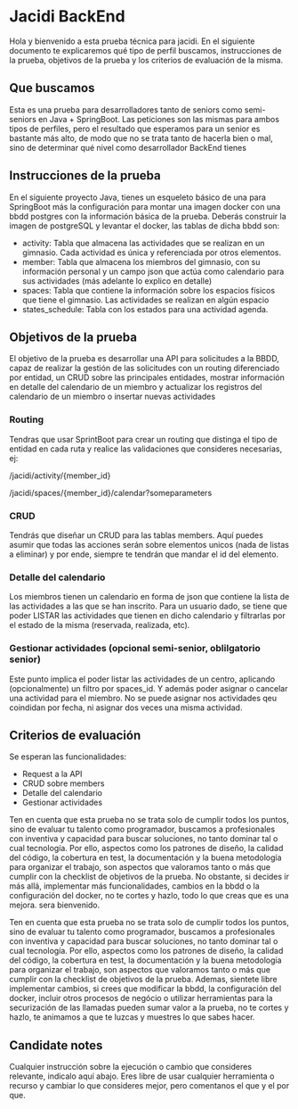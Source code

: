 # Jacidi BackEnd
Hola y bienvenido a esta prueba técnica para jacidi. En el siguiente documento te explicaremos qué tipo de perfil buscamos, instrucciones de la prueba, objetivos de la prueba y los criterios de evaluación de la misma.

## Que buscamos
Esta es una prueba para desarrolladores tanto de seniors como semi-seniors en Java + SpringBoot. Las peticiones son las mismas para ambos tipos de perfiles, pero el resultado que esperamos para un senior es bastante más alto, de modo que no se trata tanto de hacerla bien o mal, sino de determinar qué nivel como desarrollador BackEnd tienes

## Instrucciones de la prueba
En el siguiente proyecto Java, tienes un esqueleto básico de una para SpringBoot más la configuración para montar una imagen docker con una bbdd postgres con la información básica de la prueba. Deberás construir la imagen de postgreSQL y levantar el docker, las tablas de dicha bbdd son:
- activity: Tabla que almacena las actividades que se realizan en un gimnasio. Cada actividad es única y referenciada por otros elementos.
- member: Tabla que almacena los miembros del gimnasio, con su información personal y un campo json que actúa como calendario para sus actividades (más adelante lo explico en detalle)
- spaces: Tabla que contiene la información sobre los espacios físicos que tiene el gimnasio. Las actividades se realizan en algún espacio
- states_schedule: Tabla con los estados para una actividad agenda.

## Objetivos de la prueba
El objetivo de la prueba es desarrollar una API para solicitudes a la BBDD, capaz de realizar la gestión de las solicitudes con un routing diferenciado por entidad, un CRUD sobre las principales entidades, mostrar información en detalle del calendario de un miembro y actualizar los registros del calendario de un miembro o insertar nuevas actividades

### Routing
Tendras que usar SprintBoot para crear un routing que distinga el tipo de entidad en cada ruta y realice las validaciones que consideres necesarias, ej:

/jacidi/activity/{member_id}

/jacidi/spaces/{member_id}/calendar?someparameters

### CRUD
Tendrás que diseñar un CRUD para las tablas members. Aquí puedes asumir que todas las acciones serán sobre elementos unicos (nada de listas a eliminar) y por ende, siempre te tendrán que mandar el id del elemento.

### Detalle del calendario
Los miembros tienen un calendario en forma de json que contiene la lista de las actividades a las que se han inscrito. Para un usuario dado, se tiene que poder LISTAR las actividades que tienen en dicho calendario y filtrarlas por el estado de la misma (reservada, realizada, etc).

### Gestionar actividades (opcional semi-senior, oblilgatorio senior)
Este punto implica el poder listar las actividades de un centro, aplicando (opcionalmente) un filtro por spaces_id. Y además poder asignar o cancelar una actividad para el miembro. No se puede asignar nos actividades qeu coindidan por fecha, ni asignar dos veces una misma actividad.


## Criterios de evaluación
Se esperan las funcionalidades:
* Request a la API
* CRUD sobre members
* Detalle del calendario
* Gestionar actividades

Ten en cuenta que esta prueba no se trata solo de cumplir todos los puntos, sino de evaluar tu talento como programador, buscamos a profesionales con inventiva y capacidad para buscar soluciones, no tanto dominar tal o cual tecnología. Por ello, aspectos como los patrones de diseño, la calidad del código, la cobertura en test, la documentación y la buena metodología para organizar el trabajo, son aspectos que valoramos tanto o más que cumplir con la checklist de objetivos de la prueba. No obstante, si decides ir más allá, implementar más funcionalidades, cambios en la bbdd o la configuración del docker, no te cortes y hazlo, todo lo que creas que es una mejora. sera bienvenido.

Ten en cuenta que esta prueba no se trata solo de cumplir todos los puntos, sino de evaluar tu talento como programador, buscamos a profesionales con inventiva y capacidad para buscar soluciones, no tanto dominar tal o cual tecnología. Por ello, aspectos como los patrones de diseño, la calidad del código, la cobertura en test, la documentación y la buena metodología para organizar el trabajo, son aspectos que valoramos tanto o más que cumplir con la checklist de objetivos de la prueba.
Ademas, sientete libre implementar cambios, si crees que modificar la bbdd, la configuración del docker, incluir otros procesos de negócio o utilizar herramientas para la securización de las llamadas pueden sumar valor a la prueba, no te cortes y hazlo, te animamos a que te luzcas y muestres lo que sabes hacer.

## Candidate notes
Cualquier instrucción sobre la ejecución o cambio que consideres relevante, indicalo aquí abajo. Eres libre de usar cualquier herramienta o recurso y cambiar lo que consideres mejor, pero comentanos el que y el por que.